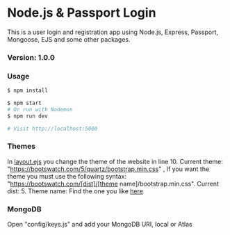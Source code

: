 # Node.js & Passport Login

This is a user login and registration app using Node.js, Express, Passport, Mongoose, EJS and some other packages.

### Version: 1.0.0

### Usage

```sh
$ npm install
```

```sh
$ npm start
# Or run with Nodemon
$ npm run dev

# Visit http://localhost:5000
```

### Themes 

In [layout.ejs](views/layout.ejs) you change the theme of the website in line 10. Current theme: "https://bootswatch.com/5/quartz/bootstrap.min.css" , If you want the theme you must use the following syntax: "https://bootswatch.com/[dist]/[theme name]/bootstrap.min.css". Current dist: 5. Theme name: Find the one you like [here](https://bootswatch.com) 

### MongoDB

Open "config/keys.js" and add your MongoDB URI, local or Atlas
